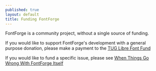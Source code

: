 ```yaml
---
published: true
layout: default
title: Funding FontForge
---
```


FontForge is a community project, without a single source of funding. 

If you would like to support FontForge's development with a general purpose donation, please make a payment to the [TUG Libre Font Fund](https://www.tug.org/fonts/librefontfund.html)

If you would like to fund a specific issue, please see [When Things Go Wrong With FontForge Itself](http://designwithfontforge.com/en-US/When_Things_Go_Wrong_With_Fontforge_Itself.html)
